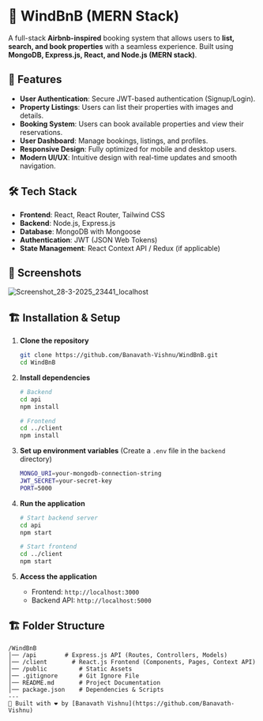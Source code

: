 # 🏡 WindBnB (MERN Stack)

A full-stack **Airbnb-inspired** booking system that allows users to **list, search, and book properties** with a seamless experience. Built using **MongoDB, Express.js, React, and Node.js (MERN stack)**.

## 🚀 Features

- **User Authentication**: Secure JWT-based authentication (Signup/Login).
- **Property Listings**: Users can list their properties with images and details.
- **Booking System**: Users can book available properties and view their reservations.
- **User Dashboard**: Manage bookings, listings, and profiles.
- **Responsive Design**: Fully optimized for mobile and desktop users.
- **Modern UI/UX**: Intuitive design with real-time updates and smooth navigation.

## 🛠️ Tech Stack

- **Frontend**: React, React Router, Tailwind CSS
- **Backend**: Node.js, Express.js
- **Database**: MongoDB with Mongoose
- **Authentication**: JWT (JSON Web Tokens)
- **State Management**: React Context API / Redux (if applicable)

## 📸 Screenshots

![Screenshot_28-3-2025_23441_localhost](https://github.com/user-attachments/assets/c5a8961f-87ab-42cb-bc2d-524b03404d11)

## 🏗️ Installation & Setup

1. **Clone the repository**
   ```sh
   git clone https://github.com/Banavath-Vishnu/WindBnB.git
   cd WindBnB
   ```

2. **Install dependencies**
   ```sh
   # Backend
   cd api
   npm install

   # Frontend
   cd ../client
   npm install
   ```

3. **Set up environment variables** (Create a `.env` file in the `backend` directory)
   ```sh
   MONGO_URI=your-mongodb-connection-string
   JWT_SECRET=your-secret-key
   PORT=5000
   ```

4. **Run the application**
   ```sh
   # Start backend server
   cd api
   npm start

   # Start frontend
   cd ../client
   npm start
   ```

5. **Access the application**
   - Frontend: `http://localhost:3000`
   - Backend API: `http://localhost:5000`

## 🏗️ Folder Structure
```
/WindBnB
│── /api        # Express.js API (Routes, Controllers, Models)
│── /client       # React.js Frontend (Components, Pages, Context API)
│── /public         # Static Assets
│── .gitignore      # Git Ignore File
│── README.md       # Project Documentation
│── package.json    # Dependencies & Scripts
---
🚀 Built with ❤️ by [Banavath Vishnu](https://github.com/Banavath-Vishnu)
